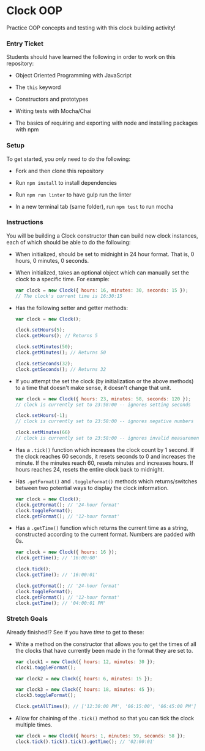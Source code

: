 # Clock OOP

Practice OOP concepts and testing with this clock building activity!


### Entry Ticket

Students should have learned the following in order to work on this repository:

* Object Oriented Programming with JavaScript

* The `this` keyword

* Constructors and prototypes

* Writing tests with Mocha/Chai

* The basics of requiring and exporting with node and installing packages with npm


### Setup

To get started, you _only_ need to do the following:

* Fork and then clone this repository

* Run `npm install` to install dependencies

* Run `npm run linter` to have gulp run the linter

* In a new terminal tab (same folder), run `npm test` to run mocha


### Instructions

You will be building a Clock constructor than can build new clock instances, each of which should be able to do the following:

* When initialized, should be set to midnight in 24 hour format. That is, 0 hours, 0 minutes, 0 seconds.

* When initialized, takes an optional object which can manually set the clock to a specific time. For example:

  ```javascript
  var clock = new Clock({ hours: 16, minutes: 30, seconds: 15 });
  // The clock's current time is 16:30:15
  ```

* Has the following setter and getter methods:

  ```javascript
  var clock = new Clock();

  clock.setHours(5);
  clock.getHours(); // Returns 5

  clock.setMinutes(50);
  clock.getMinutes(); // Returns 50

  clock.setSeconds(32);
  clock.getSeconds(); // Returns 32
  ```

* If you attempt the set the clock (by initialization or the above methods) to a time that doesn't make sense, it doesn't change that unit.

  ```javascript
  var clock = new Clock({ hours: 23, minutes: 58, seconds: 120 });
  // clock is currently set to 23:58:00 -- ignores setting seconds

  clock.setHours(-1);
  // clock is currently set to 23:58:00 -- ignores negative numbers

  clock.setMinutes(66)
  // clock is currently set to 23:58:00 -- ignores invalid measurement
  ```

* Has a `.tick()` function which increases the clock count by 1 second. If the clock reaches 60 seconds, it resets seconds to 0 and increases the minute. If the minutes reach 60, resets minutes and increases hours. If hours reaches 24, resets the entire clock back to midnight.

* Has `.getFormat()` and `.toggleFormat()` methods which returns/switches between two potential ways to display the clock information.

  ```javascript
  var clock = new Clock();
  clock.getFormat(); // '24-hour format'
  clock.toggleFormat();
  clock.getFormat(); // '12-hour format'
  ```

* Has a `.getTime()` function which returns the current time as a string, constructed according to the current format. Numbers are padded with 0s.

  ```javascript
  var clock = new Clock({ hours: 16 });
  clock.getTime(); // '16:00:00'

  clock.tick();
  clock.getTime(); // '16:00:01'

  clock.getFormat(); // '24-hour format'
  clock.toggleFormat();
  clock.getFormat(); // '12-hour format'
  clock.getTime(); // '04:00:01 PM'
  ```


### Stretch Goals

Already finished!? See if you have _time_ to get to these:

* Write a method on the constructor that allows you to get the times of all the clocks that have currently been made in the format they are set to.

  ```javascript
  var clock1 = new Clock({ hours: 12, minutes: 30 });
  clock1.toggleFormat();

  var clock2 = new Clock({ hours: 6, minutes: 15 });

  var clock3 = new Clock({ hours: 18, minutes: 45 });
  clock3.toggleFormat();

  Clock.getAllTimes(); // ['12:30:00 PM', '06:15:00', '06:45:00 PM']
  ```

* Allow for chaining of the `.tick()` method so that you can tick the clock multiple times.

  ```javascript
  var clock = new Clock({ hours: 1, minutes: 59, seconds: 58 });
  clock.tick().tick().tick().getTime(); // '02:00:01'
  ```
